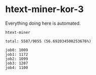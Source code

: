 # htext-miner-kor-3

Everything doing here is automated.

```
htext-miner

total: 5587/9855 (56.692034500253676%)

job0: 1009
job1: 1172
job2: 1099
job3: 1207
job4: 1100
```